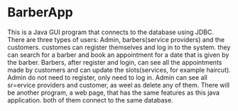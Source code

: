 # BarberApp
This is a Java GUI program that connects to the database using JDBC.
There are three types of users: Admin, barbers(service providers) and the customers.
customes can register themselves and log in to the system. they can search for a barber and book an appointment for a date that is given by the barber. 
Barbers, after register and login, can see all the appointments made by customers and can update the slots(services, for example haircut).
Admin do not need to register, only need to log in. Admin can see all sr=ervice providers and customer, as weel as delete any of them.
There will be another program, a web page, that has the same features as this java application. both of them connect to the same database.
